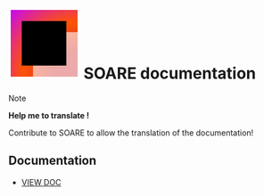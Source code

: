
# ![LOGO](../resources/icon/icon.svg) SOARE documentation

> [!NOTE]
>
> **Help me to translate !**
>
> Contribute to SOARE to allow the translation of the documentation!
>

## Documentation

- [VIEW DOC](documentation.md)

